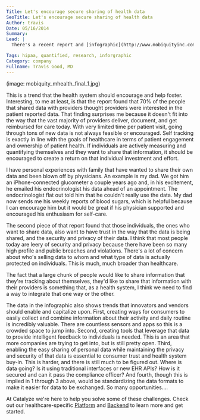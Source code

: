 ```yaml
---
Title: Let's encourage secure sharing of health data
SeoTitle: Let's encourage secure sharing of health data
Author: travis
Date: 05/16/2014
Summary: 
Lead: |
  There's a recent report and [infographic](http://www.mobiquityinc.com/get-mobile-get-healthy-appification-health-fitness-infographic) that surveyed over a thousand consumers and asked them questions related to tracking their own health, searching for health information online, and about sharing health data about themselves with healthcare providers. The report found that an overwhelming majority are already sharing data or would be willing to share data with providers. That's fantastic! Motivated patients are a very good thing.

Tags: hipaa, quantified, research, inforgraphic
Category: company
Fullname: Travis Good, MD
---
```

(image: mobiquity_mhealth_final_1.jpg)

This is a trend that the health system should encourage and help foster. Interesting, to me at least, is that the report found that 70% of the people that shared data with providers thought providers were interested in the patient reported data. That finding surprises me because it doesn't fit into the way that the vast majority of providers deliver, document, and get reimbursed for care today. With very limited time per patient visit, going through tons of new data is not always feasible or encouraged. Self tracking is exactly in line with the goals of healthcare in terms of patient engagement and ownership of patient health. If individuals are actively measuring and quantifying themselves and they want to share that information, it should be encouraged to create a return on that individual investment and effort.

I have personal experiences with family that have wanted to share their own data and been blown off by physicians. An example is my dad. We got him an iPhone-connected glucometer a couple years ago and, in his excitement, he emailed his endocrinologist his data ahead of an appointment. The endocrinologist flat out told him that he couldn't really use the data. My dad now sends me his weekly reports of blood sugars, which is helpful because I can encourage him but it would be great if his physician supported and encouraged his enthusiasm for self-care.

The second piece of that report found that those individuals, the ones who want to share data, also want to have trust in the way that the data is being shared, and the security and privacy of their data. I think that most people today are leery of security and privacy because there have been so many high profile and public breaches and violations. There's a lot of concern about who's selling data to whom and what type of data is actually protected on individuals. This is much, much broader than healthcare.

The fact that a large chunk of people would like to share information that they're tracking about themselves, they'd like to share that information with their providers is something that, as a health system, I think we need to find a way to integrate that one way or the other.

The data in the infographic also shows trends that innovators and vendors should enable and capitalize upon. First, creating ways for consumers to easily collect and combine information about their activity and daily routine is incredibly valuable. There are countless sensors and apps so this is a crowded space to jump into. Second, creating tools that leverage that data to provide intelligent feedback to individuals is needed. This is an area that more companies are trying to get into, but is still pretty open. Third, enabling the easy sharing of personal data while maintaining the privacy and security of that data is essential to consumer trust and health system buy-in. This is harder, and there is still much to be figured out. Where is data going? Is it using traditional interfaces or new EHR APIs? How is it secured and can it pass the compliance officer? And fourth, though this is implied in 1 through 3 above, would be standardizing the data formats to make it easier for data to be exchanged. So many opportunities....

At Catalyze we're here to help you solve some of these challenges. Check out our healthcare-specific [Platform](https://catalyze.io/platform-as-a-service/) and [Backend](https://catalyze.io/backend-as-a-service/) to learn more and get started.

